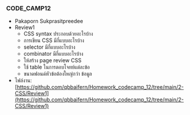 ### CODE_CAMP12
- Pakaporn Sukprasitpreedee
- Review1
    - CSS syntax ประกอบด้วยอะไรบ้าง
    - การเขียน CSS มีกี่แบบอะไรบ้าง
    - selector มีกี่แบบอะไรบ้าง
    - combinator มีกี่แบบอะไรบ้าง
    - ให้สร้าง page review CSS
    - ใช้ table ในการตอบโจทย์แต่ละข้อ
    - ขนาดฟอนด์หัวข้อต้องใหญ่กว่า ข้อมูล
- ไฟล์งาน: [https://github.com/qbbaifern/Homework_codecamp_12/tree/main/2-CSS/Review1](https://github.com/qbbaifern/Homework_codecamp_12/tree/main/2-CSS/Review1)